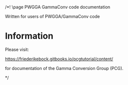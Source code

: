 /*! \page PWGGA GammaConv code documentation
  
Written for users of PWGGA/GammaConv code

Information
============

Please visit:

https://friederikebock.gitbooks.io/pcgtutorial/content/

for documentation of the Gamma Conversion Group (PCG).


*/
